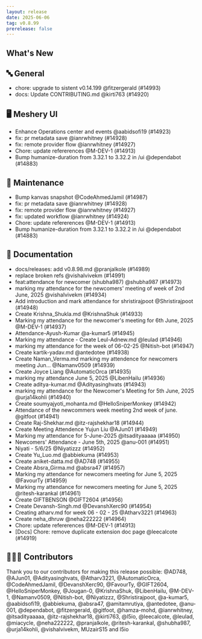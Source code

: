 ```yaml
---
layout: release
date: 2025-06-06
tag: v0.8.99
prerelease: false
---
```


## What's New
## 🔤 General
- chore: upgrade to sistent v0.14.199 @fitzergerald (#14993)
- docs: Update CONTRIBUTING.md  @kirti763 (#14920)

## 🖥 Meshery UI

- Enhance Operations center and events @aabidsofi19 (#14923)
- fix: pr metadata save @ianrwhitney (#14928)
- fix: remote provider flow @ianrwhitney (#14927)
- Chore: update refererences @M-DEV-1 (#14913)
- Bump humanize-duration from 3.32.1 to 3.32.2 in /ui @dependabot (#14883)

## 🧰 Maintenance

- Bump kanvas snapshot @CodeAhmedJamil (#14987)
- fix: pr metadata save @ianrwhitney (#14928)
- fix: remote provider flow @ianrwhitney (#14927)
- fix: updated workflow @ianrwhitney (#14924)
- Chore: update refererences @M-DEV-1 (#14913)
- Bump humanize-duration from 3.32.1 to 3.32.2 in /ui @dependabot (#14883)

## 📖 Documentation

- docs/releases: add v0.8.98.md @pranjalkole (#14989)
- replace broken refs @vishalvivekm (#14991)
- feat:attendance for newcomer (shubha987) @shubha987 (#14973)
- marking my attendance for the newcomers' meeting of week of 2nd June, 2025 @vishalvivekm (#14934)
- Add introduction and mark attendance for shristirajpoot @Shristirajpoot (#14948)
- Create Krishna_Shukla.md @KrishnaShuk (#14933)
- Marking my attendance for the newcomer's meeting for 6th June, 2025 @M-DEV-1 (#14937)
- Attendance-Ayush-Kumar @a-kumar5 (#14945)
- Marking my attendance - Create Leul-Adnew.md @leulad (#14946)
- marking my attendance for the week of 06-02-25 @Nitish-bot (#14947)
- Create kartik-yadav.md @antedotee (#14938)
- Create Naman_Verma.md marking my attendence for newcomers meeting Jun… @Namanv0509 (#14939)
- Create Joyce Liang @AutomaticOrca (#14935)
- marking my attendance June 5, 2025  @LibenHailu (#14936)
- Create aditya-kumar.md @Adityasinghvats (#14943)
- marking my attendance for the Newcomer's Meeting for 5th June, 2025 @urja14kohli (#14940)
- Create soumyajyoti_mohanta.md @HelloSniperMonkey (#14942)
- Attendance of the newcommers week  meeting 2nd week of june. @gitfoot (#14941)
- Create Raj-Shekhar.md @itz-rajshekhar18 (#14944)
- Create Meeting Attendence Yujun Liu @AJun01 (#14949)
- Marking my attendance for 5-June-2025 @itsadityaaaaa (#14950)
- Newcomers' Attendance - June 5th, 2025 @anu-001 (#14951)
- Niyati - 5/6/25 @Niyatizzz (#14952)
- Create Yu_Luo.md @abbiekuma (#14953)
- Create aniket-datta.md @AD748 (#14955)
- Create Absra_Girma.md @absra47 (#14957)
- Marking my attendance for  newcomers meeting for June 5, 2025 @FavourTy (#14959)
- Marking my attendance for newcomers meeting for June 5, 2025  @ritesh-karankal (#14961)
- Create GIFTBENSON @GIFT2604 (#14956)
- Create Devansh-Singh.md @DevanshXerc90 (#14954)
- Creating atharv.md for week 06 - 02 - 25 @Atharv3221 (#14963)
- Create neha_dhruw @neha222222 (#14964)
- Chore: update refererences @M-DEV-1 (#14913)
- \[Docs\] Chore: remove duplicate extension doc page @leecalcote (#14919)

## 👨🏽‍💻 Contributors

Thank you to our contributors for making this release possible:
@AD748, @AJun01, @Adityasinghvats, @Atharv3221, @AutomaticOrca, @CodeAhmedJamil, @DevanshXerc90, @FavourTy, @GIFT2604, @HelloSniperMonkey, @Jougan-0, @KrishnaShuk, @LibenHailu, @M-DEV-1, @Namanv0509, @Nitish-bot, @Niyatizzz, @Shristirajpoot, @a-kumar5, @aabidsofi19, @abbiekuma, @absra47, @amitamrutiya, @antedotee, @anu-001, @dependabot, @fitzergerald, @gitfoot, @hamza-mohd, @ianrwhitney, @itsadityaaaaa, @itz-rajshekhar18, @kirti763, @l5io, @leecalcote, @leulad, @miacycle, @neha222222, @pranjalkole, @ritesh-karankal, @shubha987, @urja14kohli, @vishalvivekm, MUzairS15 and l5io


